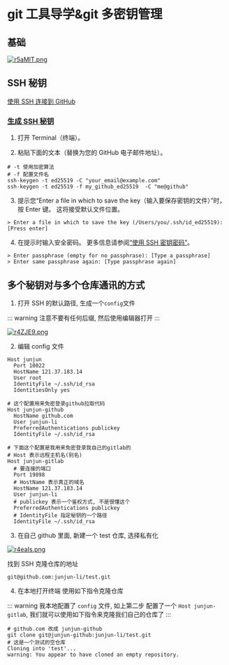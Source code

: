 # git 工具导学&git 多密钥管理

## 基础

[![r5aMlT.png](https://s3.ax1x.com/2020/12/27/r5aMlT.png)](https://imgchr.com/i/r5aMlT)

## SSH 秘钥

[使用 SSH 连接到 GitHub](https://docs.github.com/cn/free-pro-team@latest/github/authenticating-to-github/connecting-to-github-with-ssh)

### [生成 SSH 秘钥](https://docs.github.com/cn/free-pro-team@latest/github/authenticating-to-github/generating-a-new-ssh-key-and-adding-it-to-the-ssh-agent)

1. 打开 Terminal（终端）。

2. 粘贴下面的文本（替换为您的 GitHub 电子邮件地址）。

```shell
# -t 使用加密算法
# -f 配置文件名
ssh-keygen -t ed25519 -C "your_email@example.com"
ssh-keygen -t ed25519 -f my_github_ed25519  -C "me@github"
```

3. 提示您“Enter a file in which to save the key（输入要保存密钥的文件）”时，按 Enter 键。 这将接受默认文件位置。

```shell
> Enter a file in which to save the key (/Users/you/.ssh/id_ed25519): [Press enter]
```

4. 在提示时输入安全密码。 更多信息请参阅[“使用 SSH 密钥密码”](https://docs.github.com/cn/free-pro-team@latest/github/authenticating-to-github/working-with-ssh-key-passphrases)。

```shell
> Enter passphrase (empty for no passphrase): [Type a passphrase]
> Enter same passphrase again: [Type passphrase again]
```

## 多个秘钥对与多个仓库通讯的方式

1. 打开 SSH 的默认路径, 生成一个`config`文件

::: warning
注意不要有任何后缀, 然后使用编辑器打开
:::

[![r4ZJE9.png](https://s3.ax1x.com/2020/12/26/r4ZJE9.png)](https://imgchr.com/i/r4ZJE9)

2. 编辑 config 文件

```shell
Host junjun
  Port 10022
  HostName 121.37.183.14
  User root
  IdentityFile ~/.ssh/id_rsa
  IdentitiesOnly yes

# 这个配置用来免密登录github拉取代码
Host junjun-github
  HostName github.com
  User junjun-li
  PreferredAuthentications publickey
  IdentityFile ~/.ssh/id_rsa

# 下面这个配置是我用来免密登录我自己的gitlab的
# Host 表示远程主机名(别名)
Host junjun-gitlab
  # 要连接的端口
  Port 19898
  # HostName 表示真正的域名
  HostName 121.37.183.14
  User junjun-li
  # publickey 表示一个鉴权方式, 不是很懂这个
  PreferredAuthentications publickey
  # IdentityFile 指定秘钥的一个路径
  IdentityFile ~/.ssh/id_rsa
```

3. 在自己 github 里面, 新建一个 test 仓库, 选择私有化

[![r4eaIs.png](https://s3.ax1x.com/2020/12/26/r4eaIs.png)](https://imgchr.com/i/r4eaIs)

找到 SSH 克隆仓库的地址

```shell
git@github.com:junjun-li/test.git
```

4. 在本地打开终端 使用如下指令克隆仓库

::: warning
我本地配置了 `config` 文件, 如上第二步
配置了一个 `Host junjun-gitlab`, 我们就可以使用如下指令来克隆我们自己的仓库了
:::

```shell
# github.com 改成 junjun-github
git clone git@junjun-github:junjun-li/test.git
# 这是一个测试的空仓库
Cloning into 'test'...
warning: You appear to have cloned an empty repository.
```
